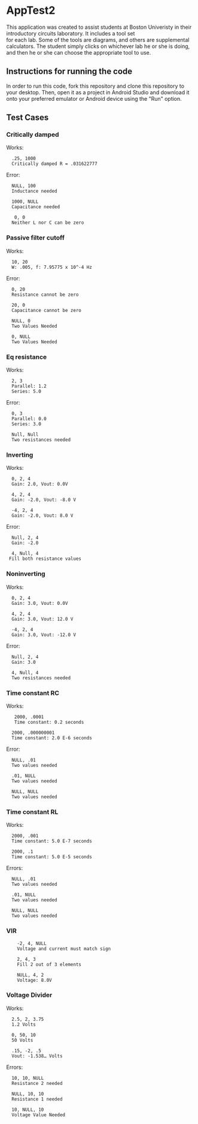 # AppTest2
  This application was created to assist students at Boston Univeristy in their introductory circuits laboratory. It includes a tool set  
  for each lab. Some of the tools are diagrams, and others are supplemental calculators. The student simply clicks on whichever lab he or
  she is doing, and then he or she can choose the appropriate tool to use.

## Instructions for running the code
  In order to run this code, fork this repository and clone this repository to your desktop. Then, open it as a project in Android Studio
  and download it onto your preferred emulator or Android device using the "Run" option.
  
## Test Cases
### Critically damped 
  Works:
  ```
    .25, 1000
    Critically damped R = .031622777
  ```  
  Error:
  ```
    NULL, 100
    Inductance needed 
    
    1000, NULL
    Capacitance needed
    
     0, 0
    Neither L nor C can be zero 
  ```
    
### Passive filter cutoff 
  Works:
  ```
    10, 20
    W: .005, f: 7.95775 x 10^-4 Hz
  ```  
  Error:
  ```
    0, 20 
    Resistance cannot be zero 
    
    20, 0 
    Capacitance cannot be zero
    
    NULL, 0
    Two Values Needed 
    
    0, NULL
    Two Values Needed 
   ```
    
### Eq resistance 
  Works:
  ```
    2, 3 
    Parallel: 1.2
    Series: 5.0
  ```
    
  Error:
  ```
    0, 3
    Parallel: 0.0
    Series: 3.0
    
    Null, Null
    Two resistances needed
  ```

### Inverting 
  Works:
  ```
    0, 2, 4
    Gain: 2.0, Vout: 0.0V
    
    4, 2, 4
    Gain: -2.0, Vout: -8.0 V
    
    -4, 2, 4
    Gain: -2.0, Vout: 8.0 V
  ```
  Error:
  ```
    Null, 2, 4
    Gain: -2.0
    
    4, Null, 4 
   Fill both resistance values 
  ```
### Noninverting 
  Works:
  ```
    0, 2, 4
    Gain: 3.0, Vout: 0.0V
    
    4, 2, 4
    Gain: 3.0, Vout: 12.0 V
    
    -4, 2, 4
    Gain: 3.0, Vout: -12.0 V
 ```
  Error:
  ```
    Null, 2, 4
    Gain: 3.0
    
    4, Null, 4
    Two resistances needed
  ```
  
### Time constant RC
  Works:
  ```
     2000, .0001
     Time constant: 0.2 seconds
     
    2000, .000000001
    Time constant: 2.0 E-6 seconds
 ```   
  Error:
  ```
    NULL, .01
    Two values needed
    
    .01, NULL
    Two values needed
    
    NULL, NULL
    Two values needed
  ```

### Time constant RL 
  Works:
  ```
    2000, .001
    Time constant: 5.0 E-7 seconds
    
    2000, .1
    Time constant: 5.0 E-5 seconds
  ```  
  Errors:
  ```
    NULL, .01
    Two values needed
    
    .01, NULL
    Two values needed
    
    NULL, NULL
    Two values needed
```
### VIR 
```
    -2, 4, NULL
    Voltage and current must match sign
    
    2, 4, 3
    Fill 2 out of 3 elements
    
    NULL, 4, 2 
    Voltage: 8.0V
```

### Voltage Divider
  Works: 
  ```
    2.5, 2, 3.75
    1.2 Volts
    
    0, 50, 10
    50 Volts 
    
    .15, -2, .5
    Vout: -1.538… Volts 
 ```
  Errors:
  ```
    10, 10, NULL
    Resistance 2 needed 

    NULL, 10, 10
    Resistance 1 needed 

    10, NULL, 10
    Voltage Value Needed 
  ```
